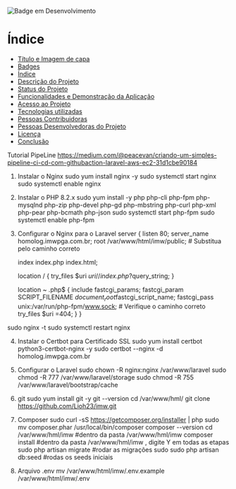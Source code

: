 
![Badge em Desenvolvimento](http://img.shields.io/static/v1?label=STATUS&message=EM%20DESENVOLVIMENTO&color=GREEN&style=for-the-badge)

# Índice 

* [Título e Imagem de capa](#Título-e-Imagem-de-capa)
* [Badges](#badges)
* [Índice](#índice)
* [Descrição do Projeto](#descrição-do-projeto)
* [Status do Projeto](#status-do-Projeto)
* [Funcionalidades e Demonstração da Aplicação](#funcionalidades-e-demonstração-da-aplicação)
* [Acesso ao Projeto](#acesso-ao-projeto)
* [Tecnologias utilizadas](#tecnologias-utilizadas)
* [Pessoas Contribuidoras](#pessoas-contribuidoras)
* [Pessoas Desenvolvedoras do Projeto](#pessoas-desenvolvedoras)
* [Licença](#licença)
* [Conclusão](#conclusão)

Tutorial PipeLine
https://medium.com/@peacevan/criando-um-simples-pipeline-ci-cd-com-githubaction-laravel-aws-ec2-31d1cbe90184


1. Instalar o Nginx
sudo yum install nginx -y
sudo systemctl start nginx
sudo systemctl enable nginx


2. Instalar o PHP 8.2.x
sudo yum install -y php php-cli php-fpm php-mysqlnd php-zip php-devel php-gd php-mbstring php-curl php-xml php-pear php-bcmath php-json
sudo systemctl start php-fpm
sudo systemctl enable php-fpm


3. Configurar o Nginx para o Laravel
server {
    listen 80;
    server_name homolog.imwpga.com.br; 
    root /var/www/html/imw/public; # Substitua pelo caminho correto

    index index.php index.html;

    location / {
        try_files $uri $uri/ /index.php?$query_string;
    }

    location ~ \.php$ {
        include fastcgi_params;
        fastcgi_param SCRIPT_FILENAME $document_root$fastcgi_script_name;
        fastcgi_pass unix:/var/run/php-fpm/www.sock; # Verifique o caminho correto
        try_files $uri =404;
    }
}


sudo nginx -t
sudo systemctl restart nginx

4. Instalar o Certbot para Certificado SSL
sudo yum install certbot python3-certbot-nginx -y
sudo certbot --nginx -d homolog.imwpga.com.br 

5. Configurar o Laravel
sudo chown -R nginx:nginx /var/www/laravel
sudo chmod -R 777 /var/www/laravel/storage
sudo chmod -R 755 /var/www/laravel/bootstrap/cache

6. git 
sudo yum install git -y
git --version
cd /var/www/hml/
git clone https://github.com/Lioh23/imw.git

7. Composer
sudo curl -sS https://getcomposer.org/installer | php
sudo mv composer.phar /usr/local/bin/composer
composer --version
cd /var/www/hml/imw 
#dentro da pasta /var/www/hml/imw
	composer install #dentro da pasta /var/www/hml/imw , digite Y em todas as etapas
	sudo php artisan migrate #rodar as migrações
	sudo sudo php artisan db:seed #rodas os seeds iniciais


8. Arquivo .env
mv /var/www/html/imw/.env.example /var/www/html/imw/.env


